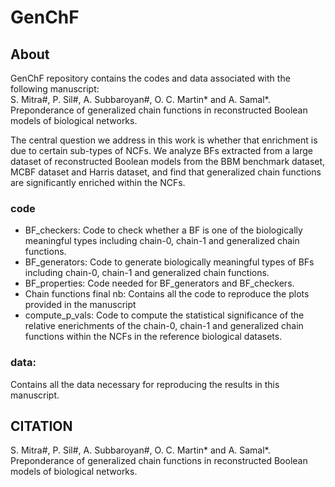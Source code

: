 # GenChF
## About
GenChF repository contains the codes and data associated with the following manuscript: <br>
S. Mitra#, P. Sil#, A. Subbaroyan#, O. C. Martin* and A. Samal*. Preponderance of generalized chain functions in reconstructed Boolean models of biological networks.

The central question we address in this work is whether that enrichment is due to certain sub-types of NCFs. 
We analyze BFs extracted from a large dataset of reconstructed Boolean models from the BBM benchmark dataset, MCBF dataset and Harris dataset, and find that generalized chain functions are significantly enriched within the NCFs. 

### code
- BF_checkers: Code to check whether a BF is one of the biologically meaningful types including chain-0, chain-1 and generalized chain functions.
- BF_generators: Code to generate biologically meaningful types of BFs including chain-0, chain-1 and generalized chain functions. 
- BF_properties: Code needed for BF_generators and BF_checkers.
- Chain functions final nb: Contains all the code to reproduce the plots provided in the manuscript
- compute_p_vals: Code to compute the statistical significance of the relative enerichments of the chain-0, chain-1 and generalized chain functions within the NCFs in the reference biological datasets.

### data:
Contains all the data necessary for reproducing the results in this manuscript.

## CITATION
S. Mitra#, P. Sil#, A. Subbaroyan#, O. C. Martin* and A. Samal*. Preponderance of generalized chain functions in reconstructed Boolean models of biological networks.
